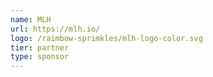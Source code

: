 ```yaml
---
name: MLH
url: https://mlh.io/
logo: /raimbow-sprimkles/mlh-logo-color.svg
tier: partner
type: sponsor
---
```

